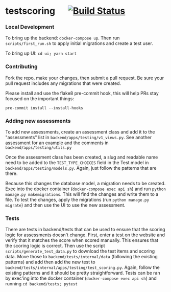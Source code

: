 # testscoring &nbsp;&nbsp;&nbsp;&nbsp; [![Build Status](https://travis-ci.org/mkokotovich/testscoring.svg?branch=master)](https://travis-ci.org/mkokotovich/testscoring)

### Local Development
To bring up the backend: `docker-compose up`. Then run `scripts/first_run.sh` to apply initial migrations and create a test user.

To bring up UI: `cd ui; yarn start`

### Contributing
Fork the repo, make your changes, then submit a pull request. Be sure your pull request includes any migrations that were created.

Please install and use the flake8 pre-commit hook, this will help PRs stay focused on the important things:

```
pre-commit install --install-hooks
```

### Adding new assessments
To add new assessments, create an assessment class and add it to the "assessments" list in `backend/apps/testing/v1_views.py`. See another assessment for an example and the comments in `backend/apps/testing/utils.py`

Once the assessment class has been created, a slug and readable name need to be added to the `TEST_TYPE_CHOICES` field in the Test model in `backend/apps/testing/models.py`. Again, just follow the patterns that are there.

Because this changes the database model, a migration needs to be created. Exec into the docker container (`docker-compose exec api sh`) and run `python manage.py makemigrations`. This will find the changes and write them to a file. To test the changes, apply the migrations (run `python manage.py migrate`) and then use the UI to use the new assessment. 

### Tests
There are tests in backend/tests that can be used to ensure that the scoring logic for assessments doesn't change. First, enter a test on the website and verify that it matches the score when scored manually. This ensures that the scoring logic is correct. Then use the script `scripts/generate_test_data.py` to download the test items and scoring data. Move those to `backend/tests/internal/data` (following the existing patterns) and add then add the new test to `backend/tests/internal/apps/testing/test_scoring.py`. Again, follow the existing patterns and it should be pretty straightforward. Tests can be ran by exec'ing into the docker container (`docker-compose exec api sh`) and running `cd backend/tests; pytest`

